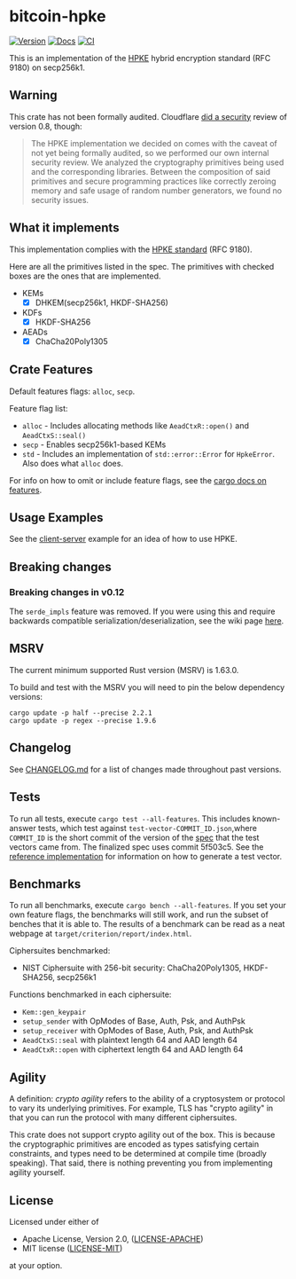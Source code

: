 bitcoin-hpke
=========
[![Version](https://img.shields.io/crates/v/hpke.svg)](https://crates.io/crates/bitcoin-hpke)
[![Docs](https://docs.rs/bitcoin-hpke/badge.svg)](https://docs.rs/bitcoin-hpke)
[![CI](https://github.com/payjoin/bitcoin-hpke/workflows/CI/badge.svg)](https://github.com/payjoin/bitcoin-hpke/actions)

This is an implementation of the [HPKE](https://www.rfc-editor.org/rfc/rfc9180.html) hybrid encryption standard (RFC 9180) on secp256k1.

Warning
-------

This crate has not been formally audited. Cloudflare [did a security](https://blog.cloudflare.com/using-hpke-to-encrypt-request-payloads/) review of version 0.8, though:

> The HPKE implementation we decided on comes with the caveat of not yet being
> formally audited, so we performed our own internal security review. We
> analyzed the cryptography primitives being used and the corresponding
> libraries. Between the composition of said primitives and secure programming
> practices like correctly zeroing memory and safe usage of random number
> generators, we found no security issues.

What it implements
------------------

This implementation complies with the [HPKE standard](https://www.rfc-editor.org/rfc/rfc9180.html) (RFC 9180).

Here are all the primitives listed in the spec. The primitives with checked boxes are the ones that are implemented.

* KEMs
    - [X] DHKEM(secp256k1, HKDF-SHA256)
* KDFs
    - [X] HKDF-SHA256
* AEADs
    - [X] ChaCha20Poly1305

Crate Features
--------------

Default features flags: `alloc`, `secp`.

Feature flag list:

* `alloc` - Includes allocating methods like `AeadCtxR::open()` and `AeadCtxS::seal()`
* `secp` - Enables secp256k1-based KEMs
* `std` - Includes an implementation of `std::error::Error` for `HpkeError`. Also does what `alloc` does.

For info on how to omit or include feature flags, see the [cargo docs on features](https://doc.rust-lang.org/cargo/reference/specifying-dependencies.html#choosing-features).

Usage Examples
--------------

See the [client-server](examples/client_server.rs) example for an idea of how to use HPKE.

Breaking changes
----------------

### Breaking changes in v0.12

The `serde_impls` feature was removed. If you were using this and require backwards compatible serialization/deserialization, see the wiki page [here](https://github.com/rozbb/rust-hpke/wiki/Migrating-away-from-the-serde_impls-feature).

MSRV
----

The current minimum supported Rust version (MSRV) is 1.63.0.

To build and test with the MSRV you will need to pin the below dependency versions:

```
cargo update -p half --precise 2.2.1
cargo update -p regex --precise 1.9.6
```

Changelog
---------

See [CHANGELOG.md](CHANGELOG.md) for a list of changes made throughout past versions.

Tests
-----

To run all tests, execute `cargo test --all-features`. This includes known-answer tests, which test against `test-vector-COMMIT_ID.json`,where `COMMIT_ID` is the short commit of the version of the [spec](https://github.com/cfrg/draft-irtf-cfrg-hpke) that the test vectors came from. The finalized spec uses commit 5f503c5. See the [reference implementation](https://github.com/cisco/go-hpke) for information on how to generate a test vector.

Benchmarks
----------

To run all benchmarks, execute `cargo bench --all-features`. If you set your own feature flags, the benchmarks will still work, and run the subset of benches that it is able to. The results of a benchmark can be read as a neat webpage at `target/criterion/report/index.html`.

Ciphersuites benchmarked:

* NIST Ciphersuite with 256-bit security: ChaCha20Poly1305, HKDF-SHA256, secp256k1

Functions benchmarked in each ciphersuite:

* `Kem::gen_keypair`
* `setup_sender` with OpModes of Base, Auth, Psk, and AuthPsk
* `setup_receiver` with OpModes of Base, Auth, Psk, and AuthPsk
* `AeadCtxS::seal` with plaintext length 64 and AAD length 64
* `AeadCtxR::open` with ciphertext length 64 and AAD length 64

Agility
-------

A definition: *crypto agility* refers to the ability of a cryptosystem or protocol to vary its underlying primitives. For example, TLS has "crypto agility" in that you can run the protocol with many different ciphersuites.

This crate does not support crypto agility out of the box. This is because the cryptographic primitives are encoded as types satisfying certain constraints, and types need to be determined at compile time (broadly speaking). That said, there is nothing preventing you from implementing agility yourself.

License
-------

Licensed under either of

 * Apache License, Version 2.0, ([LICENSE-APACHE](LICENSE-APACHE))
 * MIT license ([LICENSE-MIT](LICENSE-MIT))

at your option.
